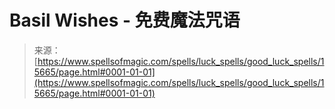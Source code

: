 <!--yml

类别：未分类

日期：2024-06-12 18:55:10

-->

# Basil Wishes - 免费魔法咒语

> 来源：[https://www.spellsofmagic.com/spells/luck_spells/good_luck_spells/15665/page.html#0001-01-01](https://www.spellsofmagic.com/spells/luck_spells/good_luck_spells/15665/page.html#0001-01-01)
